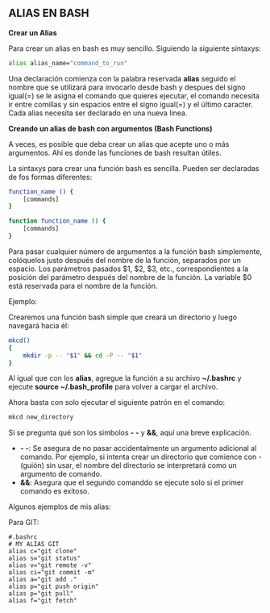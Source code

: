 ## ALIAS EN BASH  

**Crear un Alias**  

Para crear un alias en bash es muy sencillo. Siguiendo la siguiente sintaxys:  

```bash
alias alias_name="command_to_run"
```

Una declaración comienza con la palabra reservada **alias** seguido el nombre que se utilizará para invocarlo desde bash y despues del signo igual(=) se le asigna el comando que quieres ejecutar, el comando necesita ir entre comillas y sin espacios entre el signo igual(=) y el último caracter. Cada alias necesita ser declarado en una nueva linea.  


**Creando un alias de bash con argumentos (Bash Functions)**  

A veces, es posible que deba crear un alias que acepte uno o más argumentos. Ahí es donde las funciones de bash resultan útiles.  

La sintaxys para crear una función bash es sencilla. Pueden ser declaradas de fos formas diferentes:  

```bash
function_name () {
    [commands]
}
```

```bash
function function_name () {
    [commands]
}
```

Para pasar cualquier número de argumentos a la función bash simplemente, colóquelos justo después del nombre de la función, separados por un espacio. Los parámetros pasados $1, $2, $3, etc., correspondientes a la posición del parámetro después del nombre de la función. La variable $0 está reservada para el nombre de la función.  

Ejemplo:  

Crearemos una función bash simple que creará un directorio y luego navegará hacia él:  

```bash
mkcd()
{
    mkdir -p -- "$1" && cd -P -- "$1"
}
```

Al igual que con los **alias**, agregue la función a su archivo **~/.bashrc** y ejecute **source ~/.bash_profile** para volver a cargar el archivo.

Ahora basta con solo ejecutar el siguiente patrón en el comando:  

```bash
mkcd new_directory
```
Si se pregunta qué son los simbolos **- -** y **&&**, aquí una breve explicación.  

- **- -**: Se asegura de no pasar accidentalmente un argumento adicional al comando. Por ejemplo, si intenta crear un directorio que comience con -(guión) sin usar, el nombre del directorio se interpretará como un argumento de comando.  
- **&&**: Asegura que el segundo comanddo se ejecute solo si el primer comando es exitoso.  


Algunos ejemplos de mis alias:  

Para GIT:  

```
#.bashrc
# MY ALIAS GIT
alias c="git clone"
alias s="git status"
alias v="git remote -v"
alias ci="git commit -m"
alias a="git add ."
alias p="git push origin"
alias p="git pull"
alias f="git fetch"
```

